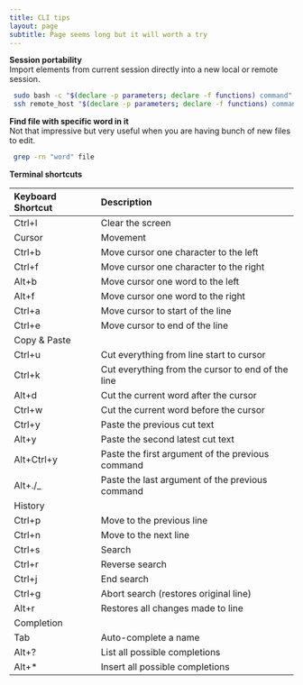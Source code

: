```yaml
---
title: CLI tips
layout: page
subtitle: Page seems long but it will worth a try
---
```

**Session portability**  
Import elements from current session directly into a new local or remote session.
```bash
 sudo bash -c "$(declare -p parameters; declare -f functions) command"
 ssh remote_host "$(declare -p parameters; declare -f functions) command"
```
**Find file with specific word in it**  
Not that impressive but very useful when you are having bunch of new files to edit.
```bash
 grep -rn "word" file
```
**Terminal shortcuts**

|Keyboard Shortcut|Description|
|:----------------|:----------|
|Ctrl+l|Clear the screen|
|Cursor|Movement|
|Ctrl+b|Move cursor one character to the left|
|Ctrl+f|Move cursor one character to the right|
|Alt+b|Move cursor one word to the left|
|Alt+f|Move cursor one word to the right|
|Ctrl+a|Move cursor to start of the line|
|Ctrl+e|Move cursor to end of the line|
|Copy & Paste|
|Ctrl+u|Cut everything from line start to cursor|
|Ctrl+k|Cut everything from the cursor to end of the line|
|Alt+d|Cut the current word after the cursor|
|Ctrl+w|Cut the current word before the cursor|
|Ctrl+y|Paste the previous cut text|
|Alt+y|Paste the second latest cut text|
|Alt+Ctrl+y|Paste the first argument of the previous command|
|Alt+./_|Paste the last argument of the previous command|
|History|
|Ctrl+p|Move to the previous line|
|Ctrl+n|Move to the next line|
|Ctrl+s|Search|
|Ctrl+r|Reverse search|
|Ctrl+j|End search|
|Ctrl+g|Abort search (restores original line)|
|Alt+r|Restores all changes made to line|
|Completion|
|Tab|Auto-complete a name|
|Alt+?|List all possible completions|
|Alt+*|Insert all possible completions|
